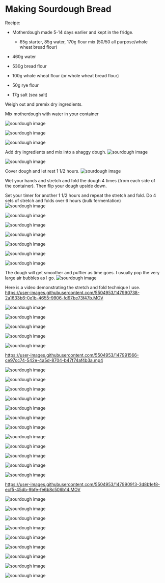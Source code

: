 # Making Sourdough Bread

Recipe:

* Motherdough made 5-14 days earlier and kept in the fridge.  

     * 85g starter, 85g water, 170g flour mix (50/50 all purpose/whole wheat bread flour)
* 460g water 
* 530g bread flour
* 100g whole wheat flour (or whole wheat bread flour)
* 50g rye flour
* 17g salt (sea salt)

Weigh out and premix dry ingredients.

Mix motherdough with water in your container

![sourdough image](/images/IMG_8833.jpg)



![sourdough image](/images/IMG_8837.jpeg)

![sourdough image](/images/IMG_8839.jpeg)

Add dry ingredients and mix into a shaggy dough.
![sourdough image](/images/IMG_8840.jpeg)

![sourdough image](/images/IMG_8841.jpeg)

Cover dough and let rest 1 1/2 hours.
![sourdough image](/images/IMG_8843.jpeg)

Wet your hands and stretch and fold the dough 4 times (from each side of the container).  Then flip your dough upside down.

Set your timer for another 1 1/2 hours and repeat the stretch and fold.  Do 4 sets of stretch and folds over 6 hours (bulk fermentation)
![sourdough image](/images/IMG_8846.jpeg)

![sourdough image](/images/IMG_8847.jpeg)

![sourdough image](/images/IMG_8848.jpeg)

![sourdough image](/images/IMG_8851.jpeg)

![sourdough image](/images/IMG_8852.jpeg)

![sourdough image](/images/IMG_8855.jpeg)

![sourdough image](/images/IMG_8856.jpeg)

The dough will get smoother and puffier as time goes.  I usually pop the very large air bubbles as I go.
![sourdough image](/images/IMG_8857.jpeg)

Here is a video demonstrating the stretch and fold technique I use.
https://user-images.githubusercontent.com/5504953/147990738-2a1633b6-0e1b-4655-9906-fd97be73f47b.MOV

![sourdough image](/images/IMG_8859.jpeg)

![sourdough image](/images/IMG_8861.jpeg)

![sourdough image](/images/IMG_8863.jpeg)

![sourdough image](/images/IMG_8867.jpeg)

![sourdough image](/images/IMG_8869.jpeg)

https://user-images.githubusercontent.com/5504953/147991566-ce97cc74-542e-4a5d-8704-b47f74af4b3a.mp4

![sourdough image](/images/IMG_8873.jpeg)

![sourdough image](/images/IMG_8874.jpeg)

![sourdough image](/images/IMG_8906.jpeg)

![sourdough image](/images/IMG_8907.jpeg)

![sourdough image](/images/IMG_8908.jpeg)

![sourdough image](/images/IMG_8909.jpeg)

![sourdough image](/images/IMG_8910.jpeg)

![sourdough image](/images/IMG_8911.jpeg)

![sourdough image](/images/IMG_8914.jpeg)

![sourdough image](/images/IMG_8915.jpeg)

![sourdough image](/images/IMG_8916.jpeg)

![sourdough image](/images/IMG_8918.jpeg)

https://user-images.githubusercontent.com/5504953/147990913-3d8b1ef8-ecf5-45db-9bfe-fe6b8c506b14.MOV

![sourdough image](/images/IMG_8923.jpeg)

![sourdough image](/images/IMG_8925.jpeg)

![sourdough image](/images/IMG_8929.jpeg)

![sourdough image](/images/IMG_8931.jpeg)

![sourdough image](/images/IMG_8935.jpeg)

![sourdough image](/images/IMG_8929.jpeg)

![sourdough image](/images/IMG_8942.jpeg)

![sourdough image](/images/IMG_8950.jpeg)

![sourdough image](/images/IMG_8952.jpeg)
